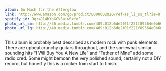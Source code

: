 ```yaml
---
album: So Much for the Afterglow
link: http://www.amazon.com/gp/product/B000002U2Q/ref=as_li_ss_tl?ie=UTF8&amp;camp=1789&amp;creative=390957&amp;creativeASIN=B000002U2Q&amp;linkCode=as2&amp;tag=besalbintheun-20
spotify_id: 3gr4O14hYoGCV8aiwRxfoF
photo_url_sm: http://36.media.tumblr.com/409c012b6de2f01f221f89364e0b66c7/tumblr_n1k8crTkeB1rsqbe7o1_100.jpg
photo_url_lg: http://40.media.tumblr.com/409c012b6de2f01f221f89364e0b66c7/tumblr_n1k8crTkeB1rsqbe7o1_400.jpg
---
```

This album is probably best described as modern rock with punk elements. There are upbeat crunchy guitars throughout, and the somewhat similar sounding hits “I Will Buy You A New Life” and “Father of Mine” add some radio cred. Some might bemoan the very polished sound, certainly not a DIY record, but honestly this is a rocker from start to finish.